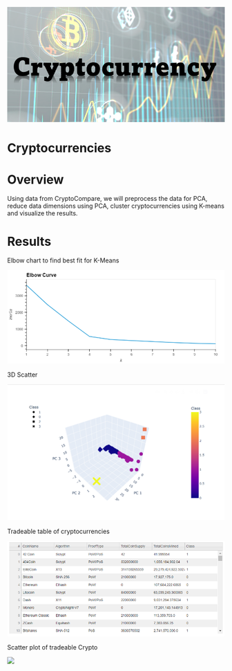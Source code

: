 ![](ResourcesC/C0.png) 
# Cryptocurrencies

# Overview
Using data from CryptoCompare, we will preprocess the data for PCA, reduce data dimensions using PCA, cluster cryptocurrencies using K-means and visualize the results.

# Results
Elbow chart to find best fit for K-Means

![](ResourcesC/C1.png) 

3D Scatter

![](ResourcesC/C2.png) 

Tradeable table of cryptocurrencies

![](ResourcesC/C3.png) 

Scatter plot of tradeable Crypto

![](ResourcesC/C4.png) 


